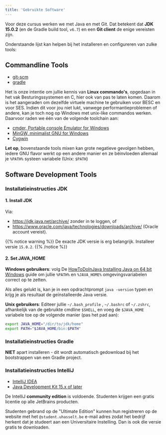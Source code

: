 ```yaml
---
title: 'Gebruikte Software'
---
```


Voor deze cursus werken we met Java en met Git. Dat betekent dat **JDK 15.0.2** (en de Gradle build tool, `v6.7`) en een **Git client** de enige vereisten zijn. 

Onderstaande lijst kan helpen bij het installeren en configureren van zulke tools:

## Commandline Tools

- [git-scm](https://git-scm.com/downloads)
- [gradle](/dependency-management/gradle)

Het is onze intentie om jullie kennis van **Linux commando's**, opgedaan in het vak Besturingssystemen en C, hier ook van pas te laten komen. Daarom is het aangeraden om dezelfde virtuele machine te gebruiken voor BESC en voor SES. Indien dit voor jou niet lukt, vanwege performantieproblemen of andere, kan je toch nog op Windows met unix-like commandos werken. Daarvoor raden we één van de volgende toolchain aan: 

- [cmder, Portable console Emulator for Windows](https://cmder.net)
- [MinGW, minimalist GNU for Windows](http://www.mingw.org/wiki/msys)
- [Cygwin](https://www.cygwin.com)

**Let op**, bovenstaande tools mixen kan grote negatieve gevolgen hebben, iedere GNU flavor werkt op een andere manier en ze bëinvloeden allemaal je `%PATH%` systeen variabele (Unix: `$PATH`)

## Software Development Tools

### Installatieinstructies JDK

#### 1. Install JDK

Via:

- https://jdk.java.net/archive/ zonder in te loggen, of
- https://www.oracle.com/java/technologies/downloads/archive/ (Oracle account vereist).

{{% notice warning %}}
De exacte JDK versie is erg belangrijk. Installeer versie `15.0.2`. 
{{% /notice %}}



#### 2. Set JAVA_HOME

**Windows gebruikers**: volg De [HowToDoInJava Installing Java on 64 bit Windows](https://howtodoinjava.com/java/basics/install-java-on-64-bit-windows/) guide om jullie `%PATH%` en `%JAVA_HOME%` omgevingsvariabelen correct op te zetten. 

Als alles gelukt is, kan je in een opdrachtprompt `java -version` typen en krijg je als resultaat de geïnstalleerde Java versie. 

**Unix gebruikers**: Editeer jullie `~/.bash_profile` , `~/.bashrc` of `~/.zshrc`, afhankelijk van de gebruikte cmdline `$SHELL`, en voeg de `$JAVA_HOME` variabele toe op de volgende manier (pas het pad aan):

```sh
export JAVA_HOME="/dir/to/jdk/home"
export PATH="$JAVA_HOME/bin:$PATH"
```

### Installatieinstructies Gradle

**NIET** apart installeren - dit wordt automatisch gedownload bij het bootstrappen van een Gradle project. 

### Installatieinstructies IntelliJ

- [IntelliJ IDEA](https://www.jetbrains.com/idea/)
- [Java Development Kit 15.x of later](https://www.oracle.com/java/technologies/javase-downloads.html)

De IntelliJ **community edition** is voldoende. Studenten krijgen een gratis licentie op alle JetBrains producten. 

Studenten gebrand op de "Ultimate Edition" kunnen hun registreren op de website met het `@student.uhasselt.be` e-mail adres zodat het bedrijf herkent dat je studeert aan een Universitaire Instelling. Dan is ook die versie gratis te downloaden. 

